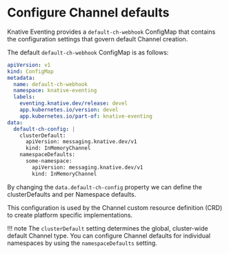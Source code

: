 # Configure Channel defaults

Knative Eventing provides a `default-ch-webhook` ConfigMap that contains the configuration settings that govern default Channel creation.

The default `default-ch-webhook` ConfigMap is as follows:

```yaml
apiVersion: v1
kind: ConfigMap
metadata:
  name: default-ch-webhook
  namespace: knative-eventing
  labels:
    eventing.knative.dev/release: devel
    app.kubernetes.io/version: devel
    app.kubernetes.io/part-of: knative-eventing
data:
  default-ch-config: |
    clusterDefault:
      apiVersion: messaging.knative.dev/v1
      kind: InMemoryChannel
    namespaceDefaults:
      some-namespace:
        apiVersion: messaging.knative.dev/v1
        kind: InMemoryChannel
```

By changing the `data.default-ch-config` property we can define the clusterDefaults and per Namespace defaults.

This configuration is used by the Channel custom resource definition (CRD) to create platform specific implementations. 

!!! note
  The `clusterDefault` setting determines the global, cluster-wide default Channel type. You can configure Channel defaults for individual namespaces by using the `namespaceDefaults` setting.
